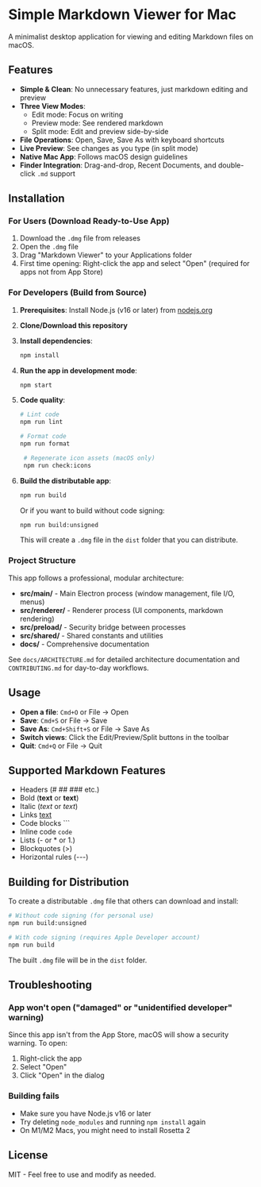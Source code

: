 # Simple Markdown Viewer for Mac

A minimalist desktop application for viewing and editing Markdown files on macOS.

## Features

- **Simple & Clean**: No unnecessary features, just markdown editing and preview
- **Three View Modes**:
  - Edit mode: Focus on writing
  - Preview mode: See rendered markdown
  - Split mode: Edit and preview side-by-side
- **File Operations**: Open, Save, Save As with keyboard shortcuts
- **Live Preview**: See changes as you type (in split mode)
- **Native Mac App**: Follows macOS design guidelines
- **Finder Integration**: Drag-and-drop, Recent Documents, and double-click `.md` support

## Installation

### For Users (Download Ready-to-Use App)

1. Download the `.dmg` file from releases
2. Open the `.dmg` file
3. Drag "Markdown Viewer" to your Applications folder
4. First time opening: Right-click the app and select "Open" (required for apps not from App Store)

### For Developers (Build from Source)

1. **Prerequisites**: Install Node.js (v16 or later) from [nodejs.org](https://nodejs.org/)

2. **Clone/Download this repository**

3. **Install dependencies**:
   ```bash
   npm install
   ```

4. **Run the app in development mode**:
   ```bash
   npm start
   ```

5. **Code quality**:
   ```bash
   # Lint code
   npm run lint

   # Format code
   npm run format

    # Regenerate icon assets (macOS only)
    npm run check:icons
   ```

6. **Build the distributable app**:
   ```bash
   npm run build
   ```

   Or if you want to build without code signing:
   ```bash
   npm run build:unsigned
   ```

   This will create a `.dmg` file in the `dist` folder that you can distribute.

### Project Structure

This app follows a professional, modular architecture:
- **src/main/** - Main Electron process (window management, file I/O, menus)
- **src/renderer/** - Renderer process (UI components, markdown rendering)
- **src/preload/** - Security bridge between processes
- **src/shared/** - Shared constants and utilities
- **docs/** - Comprehensive documentation

See `docs/ARCHITECTURE.md` for detailed architecture documentation and `CONTRIBUTING.md` for day-to-day workflows.

## Usage

- **Open a file**: `Cmd+O` or File → Open
- **Save**: `Cmd+S` or File → Save
- **Save As**: `Cmd+Shift+S` or File → Save As
- **Switch views**: Click the Edit/Preview/Split buttons in the toolbar
- **Quit**: `Cmd+Q` or File → Quit

## Supported Markdown Features

- Headers (# ## ### etc.)
- Bold (**text** or __text__)
- Italic (*text* or _text_)
- Links [text](url)
- Code blocks ```
- Inline code `code`
- Lists (- or * or 1.)
- Blockquotes (>)
- Horizontal rules (---)

## Building for Distribution

To create a distributable `.dmg` file that others can download and install:

```bash
# Without code signing (for personal use)
npm run build:unsigned

# With code signing (requires Apple Developer account)
npm run build
```

The built `.dmg` file will be in the `dist` folder.

## Troubleshooting

### App won't open ("damaged" or "unidentified developer" warning)

Since this app isn't from the App Store, macOS will show a security warning. To open:
1. Right-click the app
2. Select "Open"
3. Click "Open" in the dialog

### Building fails

- Make sure you have Node.js v16 or later
- Try deleting `node_modules` and running `npm install` again
- On M1/M2 Macs, you might need to install Rosetta 2

## License

MIT - Feel free to use and modify as needed.

